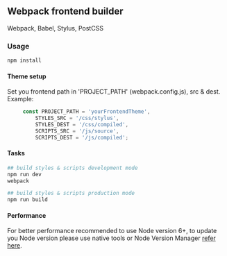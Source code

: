 ## Webpack frontend builder  
Webpack, Babel, Stylus, PostCSS

### Usage
```bash
npm install
```

#### Theme setup
Set you frontend path in 'PROJECT_PATH' (webpack.config.js), src & dest.
Example:
```javascript
     const PROJECT_PATH = 'yourFrontendTheme',
         STYLES_SRC = '/css/stylus',
         STYLES_DEST = '/css/compiled',
         SCRIPTS_SRC = '/js/source',
         SCRIPTS_DEST = '/js/compiled';
```

#### Tasks
```bash
## build styles & scripts development mode
npm run dev
webpack

## build styles & scripts production mode
npm run build
```

#### Performance
For better performance recommended to use Node version 6+, to update you Node version please use native tools or Node Version Manager [refer here](https://github.com/creationix/nvm/).
